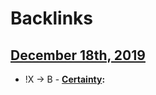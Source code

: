 
# Backlinks
## [December 18th, 2019](<December 18th, 2019.md>)
- !X -> B
                        - **[Certainty](<Certainty.md>):**

